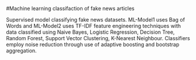 #Machine learning classifaction of fake news articles

Supervised model classifying fake news datasets. ML-Model1 uses Bag of Words and ML-Model2 uses TF-IDF feature engineering techniques with data classified using Naive Bayes, Logistic Regression, Decision Tree, Random Forest, Support Vector Clustering, K-Nearest Neighbour. Classifiers employ noise reduction through use of adaptive boosting and bootstrap aggregation. 

